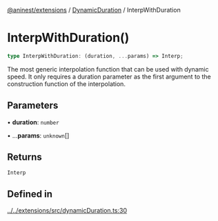 [@aninest/extensions](../../index.md) / [DynamicDuration](../index.md) / InterpWithDuration

# InterpWithDuration()

```ts
type InterpWithDuration: (duration, ...params) => Interp;
```

The most generic interpolation function that can be used with dynamic speed.
It only requires a duration parameter as the first argument to the construction
function of the interpolation.

## Parameters

• **duration**: `number`

• ...**params**: `unknown`[]

## Returns

`Interp`

## Defined in

[../../extensions/src/dynamicDuration.ts:30](https://github.com/zphrs/aninest/blob/988b5e8ac7585d70f507e793229537041ab3eea8/extensions/src/dynamicDuration.ts#L30)
